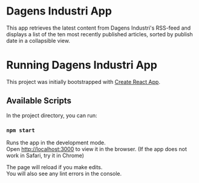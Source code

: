 # Dagens Industri App

This app retrieves the latest content from Dagens Industri's RSS-feed and displays a list of the ten most recently published articles, sorted by publish date in a
collapsible view.

# Running Dagens Industri App

This project was initially bootstrapped with [Create React App](https://github.com/facebook/create-react-app).

## Available Scripts

In the project directory, you can run:

### `npm start`

Runs the app in the development mode.\
Open [http://localhost:3000](http://localhost:3000) to view it in the browser.
(If the app does not work in Safari, try it in Chrome)

The page will reload if you make edits.\
You will also see any lint errors in the console.
